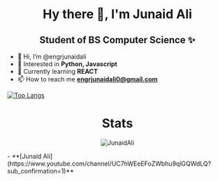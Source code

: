 <p align="center"> <h1 align="center"> Hy there 👋, I'm Junaid Ali </h1> </p>
<p align="center">
<p align="center"> <h2 align="center"> Student of BS Computer Science ✨</h2> </p>


- 👋 Hi, I’m @engrjunaidali
- 👀 Interested in **Python, Javascript**
- 🌱 Currently learning **REACT**
- 📫 How to reach me **engrjunaidali0@gmail.com**



[![Top Langs](https://github-readme-stats.vercel.app/api/top-langs/?username=engrjunaidali&theme=default&langs_count=8)](https://github.com/Fashad-Ahmed/github-readme-stats)

<p align="center"> <h1 align="center">Stats</h1> </p>

<p align="center">
	<img src=https://github-readme-stats.vercel.app/api?username=engrjunaidali&show_icons=true alt=JunaidAli />
</p>
- **[Junaid Ali](https://www.youtube.com/channel/UC7hWEeEFoZWbhu9qlGQWdLQ?sub_confirmation=1)**
<!---
engrjunaidali/engrjunaidali is a ✨ special ✨ repository because its `README.md` (this file) appears on your GitHub profile.
You can click the Preview link to take a look at your changes.
--->
